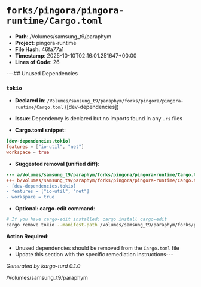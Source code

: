 # `forks/pingora/pingora-runtime/Cargo.toml`

- **Path**: /Volumes/samsung_t9/paraphym
- **Project**: pingora-runtime
- **File Hash**: 46fa77a1  
- **Timestamp**: 2025-10-10T02:16:01.251647+00:00  
- **Lines of Code**: 26

---## Unused Dependencies
### `tokio`

- **Declared in**: `/Volumes/samsung_t9/paraphym/forks/pingora/pingora-runtime/Cargo.toml` ([dev-dependencies])
- **Issue**: Dependency is declared but no imports found in any `.rs` files

- **Cargo.toml snippet**:
```toml
[dev-dependencies.tokio]
features = ["io-util", "net"]
workspace = true
```

- **Suggested removal (unified diff)**:
```diff
--- a/Volumes/samsung_t9/paraphym/forks/pingora/pingora-runtime/Cargo.toml
+++ b/Volumes/samsung_t9/paraphym/forks/pingora/pingora-runtime/Cargo.toml
- [dev-dependencies.tokio]
- features = ["io-util", "net"]
- workspace = true
```

- **Optional: cargo-edit command**:
```bash
# If you have cargo-edit installed: cargo install cargo-edit
cargo remove tokio --manifest-path /Volumes/samsung_t9/paraphym/forks/pingora/pingora-runtime/Cargo.toml
```

**Action Required**:
- Unused dependencies should be removed from the `Cargo.toml` file
- Update this section with the specific remediation instructions---

*Generated by kargo-turd 0.1.0*

/Volumes/samsung_t9/paraphym